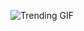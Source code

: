 
<!-- GIF_SECTION -->
![Trending GIF](https://media0.giphy.com/media/v1.Y2lkPThiYjIxNzcyNmdtNmE2eTBjbDdtMHFzNWNzMzM1Y2MyaGFpN3Z5NTRhMTV3NmNnbCZlcD12MV9naWZzX3NlYXJjaCZjdD1n/rplvK3z0IzLqBxVJWk/giphy.gif)
<!-- END_GIF_SECTION -->
